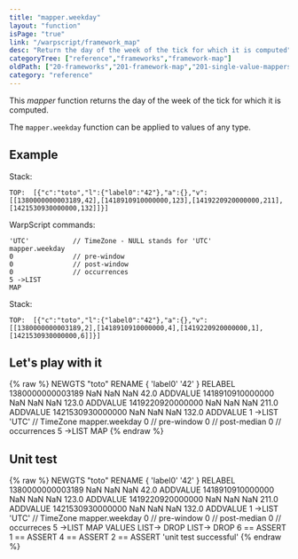 ```yaml
---
title: "mapper.weekday"
layout: "function"
isPage: "true"
link: "/warpscript/framework_map"
desc: "Return the day of the week of the tick for which it is computed"
categoryTree: ["reference","frameworks","framework-map"]
oldPath: ["20-frameworks","201-framework-map","201-single-value-mappers","278-mapper_weekday.html.md"]
category: "reference"
---
```

 

This *mapper* function returns the day of the week of the tick for which it is computed.

The `mapper.weekday` function can be applied to values of any type.


## Example ##

Stack:

    TOP:  [{"c":"toto","l":{"label0":"42"},"a":{},"v":[[1380000000003189,42],[1418910910000000,123],[1419220920000000,211],[1421530930000000,132]]}]

WarpScript commands:

	'UTC'			// TimeZone - NULL stands for 'UTC'
    mapper.weekday
    0				// pre-window
    0				// post-window
    0				// occurrences
    5 ->LIST
    MAP

Stack: 

    TOP:  [{"c":"toto","l":{"label0":"42"},"a":{},"v":[[1380000000003189,2],[1418910910000000,4],[1419220920000000,1],[1421530930000000,6]]}]

## Let's play with it ##

{% raw %}
<warp10-warpscript-widget>NEWGTS "toto" RENAME 
{ 'label0' '42' } RELABEL
1380000000003189 NaN NaN NaN  42.0 ADDVALUE
1418910910000000 NaN NaN NaN 123.0 ADDVALUE
1419220920000000 NaN NaN NaN 211.0 ADDVALUE
1421530930000000 NaN NaN NaN 132.0 ADDVALUE
1 ->LIST
'UTC'			// TimeZone
mapper.weekday
0  				// pre-window
0  				// post-median
0  				// occurrences
5 ->LIST
MAP
</warp10-warpscript-widget>
{% endraw %}    


## Unit test ##

{% raw %}
<warp10-warpscript-widget>NEWGTS "toto" RENAME 
{ 'label0' '42' } RELABEL
1380000000003189 NaN NaN NaN  42.0 ADDVALUE
1418910910000000 NaN NaN NaN 123.0 ADDVALUE
1419220920000000 NaN NaN NaN 211.0 ADDVALUE
1421530930000000 NaN NaN NaN 132.0 ADDVALUE
1 ->LIST
'UTC'			// TimeZone
mapper.weekday
0  				// pre-window
0  				// post-median
0  				// occurreces
5 ->LIST
MAP
VALUES LIST-> DROP
LIST-> DROP
6 == ASSERT
1 == ASSERT
4 == ASSERT
2 == ASSERT
'unit test successful'
</warp10-warpscript-widget>
{% endraw %}